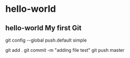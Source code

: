 # hello-world
hello-world
My first Git
------------
git config --global push.default simple

git add .
git commit -m "adding file test"
git push master
